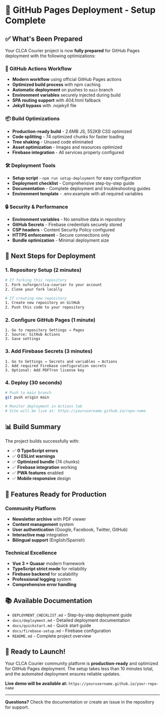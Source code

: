 # 🚀 GitHub Pages Deployment - Setup Complete

## ✅ What's Been Prepared

Your CLCA Courier project is now **fully prepared** for GitHub Pages deployment with the following optimizations:

### 🔧 GitHub Actions Workflow
- **Modern workflow** using official GitHub Pages actions
- **Optimized build process** with npm caching
- **Automatic deployment** on pushes to `main` branch
- **Environment variables** securely injected during build
- **SPA routing support** with 404.html fallback
- **Jekyll bypass** with .nojekyll file

### 📦 Build Optimizations
- **Production-ready build** - 2.6MB JS, 552KB CSS optimized
- **Code splitting** - 74 optimized chunks for faster loading
- **Tree shaking** - Unused code eliminated
- **Asset optimization** - Images and resources optimized
- **Firebase integration** - All services properly configured

### 🛠️ Deployment Tools
- **Setup script** - `npm run setup-deployment` for easy configuration
- **Deployment checklist** - Comprehensive step-by-step guide
- **Documentation** - Complete deployment and troubleshooting guides
- **Environment template** - .env.example with all required variables

### 🔒 Security & Performance
- **Environment variables** - No sensitive data in repository
- **GitHub Secrets** - Firebase credentials securely stored
- **CSP headers** - Content Security Policy configured
- **HTTPS enforcement** - Secure connections only
- **Bundle optimization** - Minimal deployment size

## 🎯 Next Steps for Deployment

### 1. Repository Setup (2 minutes)
```bash
# If forking this repository
1. Fork nuforge/clca-courier to your account
2. Clone your fork locally

# If creating new repository
1. Create new repository on GitHub
2. Push this code to your repository
```

### 2. Configure GitHub Pages (1 minute)
```
1. Go to repository Settings → Pages
2. Source: GitHub Actions
3. Save settings
```

### 3. Add Firebase Secrets (3 minutes)
```
1. Go to Settings → Secrets and variables → Actions
2. Add required Firebase configuration secrets
3. Optional: Add PDFTron license key
```

### 4. Deploy (30 seconds)
```bash
# Push to main branch
git push origin main

# Monitor deployment in Actions tab
# Site will be live at: https://yourusername.github.io/repo-name
```

## 📊 Build Summary

The project builds successfully with:
- ✅ **0 TypeScript errors**
- ✅ **0 ESLint warnings** 
- ✅ **Optimized bundle** (74 chunks)
- ✅ **Firebase integration** working
- ✅ **PWA features** enabled
- ✅ **Mobile responsive** design

## 🌟 Features Ready for Production

### Community Platform
- **Newsletter archive** with PDF viewer
- **Content management** system
- **User authentication** (Google, Facebook, Twitter, GitHub)
- **Interactive map** integration
- **Bilingual support** (English/Spanish)

### Technical Excellence
- **Vue 3 + Quasar** modern framework
- **TypeScript strict mode** for reliability
- **Firebase backend** for scalability
- **Professional logging** system
- **Comprehensive error handling**

## 📚 Available Documentation

- `DEPLOYMENT_CHECKLIST.md` - Step-by-step deployment guide
- `docs/deployment.md` - Detailed deployment documentation
- `docs/quickstart.md` - Quick start guide
- `docs/firebase-setup.md` - Firebase configuration
- `README.md` - Complete project overview

## 🎉 Ready to Launch!

Your CLCA Courier community platform is **production-ready** and optimized for GitHub Pages deployment. The setup takes less than 10 minutes total, and the automated deployment ensures reliable updates.

**Live demo will be available at:** `https://yourusername.github.io/your-repo-name`

---

**Questions?** Check the documentation or create an issue in the repository for support.
